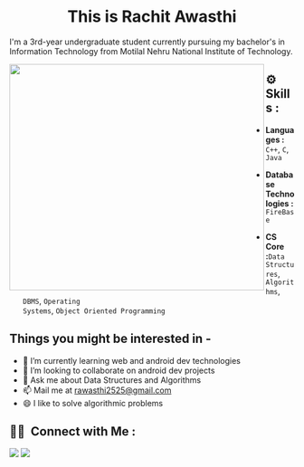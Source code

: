<h1 align = "center"> This is Rachit Awasthi</h1>

I'm a 3rd-year undergraduate student currently pursuing my bachelor's in Information Technology from Motilal Nehru National Institute of Technology. 

<img align="left" src="https://drive.google.com/file/d/1AeL6R13nk9si4t0RueXrHUmHx7tmrJYp/view?usp=sharing" width="450" height="400" />

<!--
**rachit2525/rachit2525** is a ✨ _special_ ✨ repository because its `README.md` (this file) appears on your GitHub profile. -->

## ⚙️ Skills :
- <b>Languages :</b>  <code>C++</code>, <code>C</code>, <code>Java</code>

- <b>Database Technologies :</b> <code>FireBase</code>

- <b>CS Core :</b><code>Data Structures</code>, <code>Algorithms</code>, <code>DBMS</code>, <code>Operating Systems</code>, <code>Object Oriented Programming</code>

## Things you might be interested in - 

- 🌱 I’m currently learning web and android dev technologies
- 👯 I’m looking to collaborate on android dev projects
- 💬 Ask me about Data Structures and Algorithms
- 📫 Mail me at rawasthi2525@gmail.com
- 😄 I like to solve algorithmic problems 

## 🤝🏻 &nbsp;Connect with Me :
<p align="left">
<a href="www.linkedin.com/in/rachitawasthi2525"><img src="https://img.shields.io/badge/-Rachit%20Awasthi%20-0077B5?style=flat&logo=Linkedin&logoColor=white"/></a>
<a href="mailto:rawasthi2525@gmail.com"><img src="https://img.shields.io/badge/-Rachit Awasthi-D14836?style=flat&logo=Gmail&logoColor=white"/></a>
</p>
